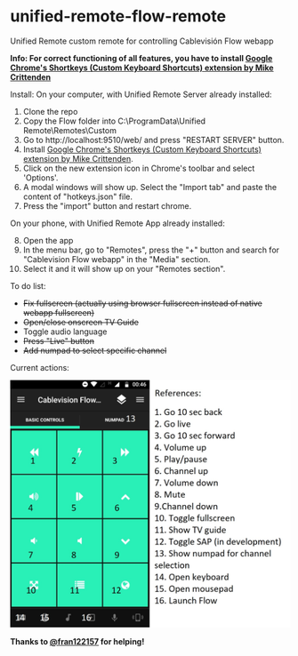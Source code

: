 # unified-remote-flow-remote
Unified Remote custom remote for controlling Cablevisión Flow webapp

**Info: For correct functioning of all features, you have to install [Google Chrome's Shortkeys (Custom Keyboard Shortcuts) extension by Mike Crittenden](https://chrome.google.com/webstore/detail/shortkeys-custom-keyboard/logpjaacgmcbpdkdchjiaagddngobkck)**

Install:
On your computer, with Unified Remote Server already installed:
1. Clone the repo
2. Copy the Flow folder into C:\ProgramData\Unified Remote\Remotes\Custom
3. Go to http://localhost:9510/web/ and press "RESTART SERVER" button.
4. Install [Google Chrome's Shortkeys (Custom Keyboard Shortcuts) extension by Mike Crittenden](https://chrome.google.com/webstore/detail/shortkeys-custom-keyboard/logpjaacgmcbpdkdchjiaagddngobkck).
5. Click on the new extension icon in Chrome's toolbar and select 'Options'.
6. A modal windows will show up. Select the "Import tab" and paste the content of "hotkeys.json" file.
7. Press the "import" button and restart chrome.

On your phone, with Unified Remote App already installed:

8. Open the app
9. In the menu bar, go to "Remotes", press the "+" button and search for "Cablevision Flow webapp" in the "Media" section.
10. Select it and it will show up on your "Remotes section".



To do list:

- ~~Fix fullscreen (actually using browser fullscreen instead of native webapp fullscreen)~~
- ~~Open/close onscreen TV Guide~~
- Toggle audio language
- ~~Press "Live" button~~
- ~~Add numpad to select specific channel~~

Current actions:

![alt text](https://github.com/PGayol/unified-remote-flow-remote/blob/master/instructions.jpeg?raw=true)

**Thanks to [@fran122157](https://github.com/fran122157) for helping!**
